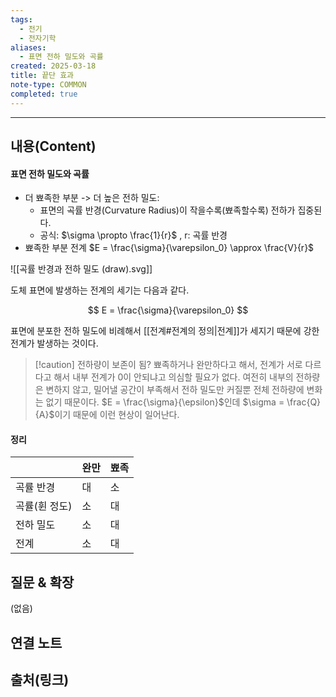 ```yaml
---
tags:
  - 전기
  - 전자기학
aliases:
  - 표면 전하 밀도와 곡률
created: 2025-03-18
title: 끝단 효과
note-type: COMMON
completed: true
---
```


---

## 내용(Content)

#### 표면 전하 밀도와 곡률

- 더 뾰족한 부분 -> 더 높은 전하 밀도:
	- 표면의 곡률 반경(Curvature Radius)이 작을수록(뾰족할수록) 전하가 집중된다.
	- 공식: $\sigma \propto \frac{1}{r}$ , r: 곡률 반경
- 뾰족한 부분 전계 $E = \frac{\sigma}{\varepsilon_0} \approx \frac{V}{r}$

![[곡률 반경과 전하 밀도 (draw).svg]]

도체 표면에 발생하는 전계의 세기는 다음과 같다.

$$
E = \frac{\sigma}{\varepsilon_0}
$$

표면에 분포한 전하 밀도에 비례해서 [[전계#전계의 정의|전계]]가 세지기 때문에 강한 전계가 발생하는 것이다.

>[!caution] 전하량이 보존이 됨?
>뾰족하거나 완만하다고 해서, 전계가 서로 다르다고 해서 내부 전계가 0이 안되냐고 의심할 필요가 없다. 여전히 내부의 전하량은 변하지 않고, 밀어낼 공간이 부족해서 전하 밀도만 커질뿐 전체 전하량에 변화는 없기 때문이다. $E = \frac{\sigma}{\epsilon}$인데 $\sigma = \frac{Q}{A}$이기 때문에 이런 현상이 일어난다.


#### 정리

|          | 완만  | 뾰족  |
| -------- | --- | --- |
| 곡률 반경    | 대   | 소   |
| 곡률(휜 정도) | 소   | 대   |
| 전하 밀도    | 소   | 대   |
| 전계       | 소   | 대   |

## 질문 & 확장

(없음)

## 연결 노트

## 출처(링크)





